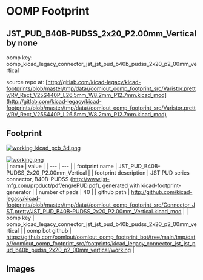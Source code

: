 # OOMP Footprint  
## JST_PUD_B40B-PUDSS_2x20_P2.00mm_Vertical  by none  
  
oomp key: oomp_kicad_legacy_connector_jst_jst_pud_b40b_pudss_2x20_p2_00mm_vertical  
  
source repo at: [http://gitlab.com/kicad-legacy/kicad-footprints/blob/master/tmp/data//oomlout_oomp_footprint_src/Varistor.pretty/RV_Rect_V25S440P_L26.5mm_W8.2mm_P12.7mm.kicad_mod](http://gitlab.com/kicad-legacy/kicad-footprints/blob/master/tmp/data//oomlout_oomp_footprint_src/Varistor.pretty/RV_Rect_V25S440P_L26.5mm_W8.2mm_P12.7mm.kicad_mod)  
## Footprint  
  
[![working_kicad_pcb_3d.png](working_kicad_pcb_3d_600.png)](working_kicad_pcb_3d.png)  
  
[![working.png](working_600.png)](working.png)  
| name | value | 
| --- | --- | 
| footprint name | JST_PUD_B40B-PUDSS_2x20_P2.00mm_Vertical | 
| footprint description | JST PUD series connector, B40B-PUDSS (http://www.jst-mfg.com/product/pdf/eng/ePUD.pdf), generated with kicad-footprint-generator | 
| number of pads | 40 | 
| github path | http://github.com/kicad-legacy/kicad-footprints/blob/master/tmp/data//oomlout_oomp_footprint_src/Connector_JST.pretty/JST_PUD_B40B-PUDSS_2x20_P2.00mm_Vertical.kicad_mod | 
| oomp key | oomp_kicad_legacy_connector_jst_jst_pud_b40b_pudss_2x20_p2_00mm_vertical | 
| oomp bot github | https://github.com/oomlout/oomlout_oomp_footprint_bot/tree/main/tmp/data//oomlout_oomp_footprint_src/footprints/kicad_legacy_connector_jst_jst_pud_b40b_pudss_2x20_p2_00mm_vertical/working | 
## Images  
